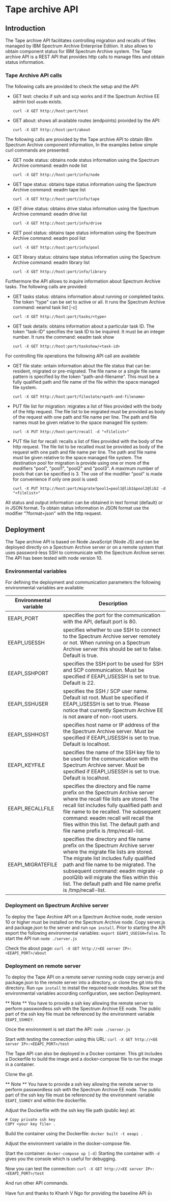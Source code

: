 # Tape archive API


## Introduction
The Tape archive API facilitates controlling migration and recalls of files managed by IBM Spectrum Archive Enterprise Edition. It also allows to obtain component status for IBM Spectrum Archive system. The Tape archive API is a REST API that provides http calls to manage files and obtain status information.


### Tape Archive API calls
The following calls are provided to check the setup and the API:
- GET test: checks if ssh and scp works and if the Spectrum Archive EE admin tool `eeadm` exists.

	`curl -X GET http://host:port/test`

- GET about: shows all available routes (endpoints) provided by the API:

	`curl -X GET http://host:port/about`

The following calls are provided by the Tape archive API to obtain IBm Spectrum Archive component information, In the examples below simple curl commands are presented:
- GET node status: obtains node status information using the Spectrum Archive command: eeadm node list

	`curl -X GET http://host:port/info/node`

- GET tape status: obtains tape status information using the Spectrum Archive command: eeadm tape list

	`curl -X GET http://host:port/info/tape`

- GET drive status: obtains drive status information using the Spectrum Archive command: eeadm drive list

	`curl -X GET http://host:port/info/drive`

- GET pool status: obtains tape status information using the Spectrum Archive command: eeadm pool list

	`curl -X GET http://host:port/info/pool`

- GET library status: obtains tape status information using the Spectrum Archive command: eeadm library list

	`curl -X GET http://host:port/info/library`

Furthermore the API allows to inquire information about Spectrum Archive tasks. The following calls are provided:
- GET tasks status: obtains information about running or completed tasks. The token "type" can be set to active or all. It runs the Spectrum Archive command: eeamd task list [-c]

	`curl -X GET http://host:port/tasks/<type>`

- GET task details: obtains information about a particular task ID. The token "task-ID" specifies the task ID to be inquired. It must be an integer number. It runs the command: eeadm task show <task-id>

	`curl -X GET http://host:port/taskshow/<task-id>`


For controlling file operations the following API call are availeble
- GET file state: ontain information about the file status that can be: resident, migrated or pre-migrated. The file name or a single file name pattern is specified by the token "path-and-filename". This must be a fully qualified path and file name of the file within the space managed file system. 

	`curl -X GET http://host:port/filestate/<path-and-filename>`

- PUT file list for migration: migrates a list of files provided with the body of the http request. The file list to be migrated must be provided as body of the request with one path and file name per line. The path and file names must be given relative to the space managed file system: 

	`curl -X PUT http://host:port/recall -d "<filelist>"`

- PUT file list for recall: recalls a list of files provided with the body of the http request. The file list to be recalled must be provided as body of the request with one path and file name per line. The path and file name must be given relative to the space managed file system. The destination pool for migration is provide using one or more of the modifiers "pool", "pool1", "pool2" and "pool3". A maximum number of pools that can be specified is 3. The use of the modifier "pool" is made for convenience if only one pool is used: 

	`curl -X PUT http://host:port/migrate?pool1=pool1@lib1&pool2@lib2 -d "<filelist>"`


All status and output information can be obtained in text format (default) or in JSON format. To obtain status information in JSON format use the modifier "?format=json" with the http request. 


## Deployment
The Tape archive API is based on Node JavaScript (Node JS) and can be deployed directly on a Spectrum Archive server or on a remote system that uses password-less SSH to communicate with the Spectrum Archive server. The API has been tested with node version 10. 


### Environmental variables
For defining the deployment and communication parameters the following environmental variables are available:

| Environmental variable | Description |
| -----------------------|-------------|
| EEAPI_PORT | specifies the port for the communication with the API, default port is 80. |
| EEAPI_USESSH | specifies whether to use SSH to connect to the Spectrum Archive server remotely or not. When running on a Spectrum Archive server this should be set to false. Default is true. |
| EEAPI_SSHPORT | specifies the SSH port to be used for SSH and SCP communication. Must be specified if EEAPI_USESSH is set to true. Default is 22.  |
| EEAPI_SSHUSER | specifies the SSH / SCP user name. Default ist root. Must be specified if EEAPI_USESSH is set to true. Please notice that currently Spectrum Archive EE is not aware of non-root users. |
| EEAPI_SSHHOST | specifies host name or IP address of the the Spectrum Archive server. Must be specified if EEAPI_USESSH is set to true. Default is localhost. |
| EEAPI_KEYFILE |specifies the name of the SSH key file to be used for the communication with the Spectrum Archive server. Must be specified if EEAPI_USESSH is set to true. Default is localhost. |
| EEAPI_RECALLFILE | specifies the directory and file name prefix on the Spectrum Archive server where the recall file lists are stored. The recall list includes fully qualified path and file name to be recalled. The subsequent command: eeadm recall <file list> will recall the files within this list. The default path and file name prefix is /tmp/recall-list. |
| EEAPI_MIGRATEFILE | specifies the directory and file name prefix on the Spectrum Archive server where the migrate file lists are stored. The migrate list includes fully qualified path and file name to be migrated. The subsequent command: eeadm migrate <file list> -p poolQlib will migrate the files within this list. The default path and file name prefix is /tmp/recall-list.  |


### Deployment on Spectrum Archive server 
To deploy the Tape Archive API on a Spectrum Archive node, node version 10 or higher must be installed on the Spectrum Archive node. Copy server.js and package.json to the server and run `npm install`. Prior to starting the API export the following environmental variables: `export EEAPI_USESSH=false`. To start the API run `node ./server.js`

Check the about page: `curl -X GET http://<EE server IP>:<EEAPI_PORT>/about`


### Deployment on remote server
To deploy the Tape API on a remote server running node copy server.js and package.json to the remote server into a directory, or clone the git into this directory. Run `npm install` to install the required node modules. Now set the environmental variables according configuration, see section Deployment. 

** Note ** You have to provide a ssh key allowing the remote server to perform passwordless ssh with the Spectrum Archive EE node. The public part of the ssh key file must be referenced by the environment variable `EEAPI_SSHKEY`.

Once the environment is set start the API: `node ./server.js`

Start with testing the connection using this URL: `curl -X GET http://<EE server IP>:<EEAPI_PORT>/test`


The Tape API can also be deployed in a Docker container. This git includes a Dockerfile to build the image and a docker-compose file to run the image in a container. 

Clone the git.

** Note ** You have to provide a ssh key allowing the remote server to perform passwordless ssh with the Spectrum Archive EE node. The public part of the ssh key file must be referenced by the environment variable `EEAPI_SSHKEY` and within the dockerfile. 

Adjust the Dockerfile with the ssh key file path (public key) at:
```
# Copy private ssh key
COPY <your key file> . 
```

Build the container using the Dockerfile: `docker built -t eeapi .`

Adjust the environment variable in the docker-compose file.

Start the container: `docker-compose up [-d]` Starting the container with `-d` gives you the console which is useful for debugging. 

Now you can test the connection: `curl -X GET http://<EE server IP>:<EEAPI_PORT>/test`

And run other API commands.


Have fun and thanks to Khanh V Ngo for providing the baseline API :+1: 